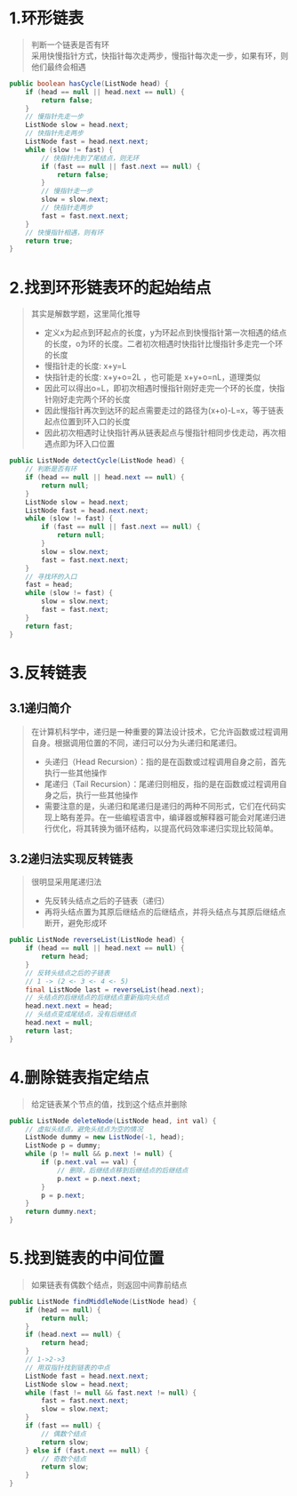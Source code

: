 # 1.环形链表
> 判断一个链表是否有环  
> 采用快慢指针方式，快指针每次走两步，慢指针每次走一步，如果有环，则他们最终会相遇  
```java
public boolean hasCycle(ListNode head) {  
    if (head == null || head.next == null) {  
        return false;  
    }  
    // 慢指针先走一步
    ListNode slow = head.next;
    // 快指针先走两步  
    ListNode fast = head.next.next;  
    while (slow != fast) {  
	    // 快指针先到了尾结点，则无环
        if (fast == null || fast.next == null) {  
            return false;  
        }  
        // 慢指针走一步
        slow = slow.next;
        // 快指针走两步  
        fast = fast.next.next;  
    }  
    // 快慢指针相遇，则有环
    return true;  
}
```

# 2.找到环形链表环的起始结点
> 其实是解数学题，这里简化推导  
> - 定义x为起点到环起点的长度，y为环起点到快慢指针第一次相遇的结点的长度，o为环的长度。二者初次相遇时快指针比慢指针多走完一个环的长度  
> - 慢指针走的长度: x+y=L  
> - 快指针走的长度: x+y+o=2L ，也可能是 x+y+o=nL，道理类似
> - 因此可以得出o=L，即初次相遇时慢指针刚好走完一个环的长度，快指针刚好走完两个环的长度  
> - 因此慢指针再次到达环的起点需要走过的路径为(x+o)-L=x，等于链表起点位置到环入口的长度  
> - 因此初次相遇时让快指针再从链表起点与慢指针相同步伐走动，再次相遇点即为环入口位置  
```java
public ListNode detectCycle(ListNode head) {  
    // 判断是否有环  
    if (head == null || head.next == null) {  
        return null;  
    }  
    ListNode slow = head.next;  
    ListNode fast = head.next.next;  
    while (slow != fast) {  
        if (fast == null || fast.next == null) {  
            return null;  
        }  
        slow = slow.next;  
        fast = fast.next.next;  
    }  
    // 寻找环的入口  
    fast = head;  
    while (slow != fast) {  
        slow = slow.next;  
        fast = fast.next;  
    }  
    return fast;  
}
```
# 3.反转链表
## 3.1递归简介
> 在计算机科学中，递归是一种重要的算法设计技术，它允许函数或过程调用自身。根据调用位置的不同，递归可以分为头递归和尾递归。
> - 头递归（Head Recursion）：指的是在函数或过程调用自身之前，首先执行一些其他操作
> - 尾递归（Tail Recursion）：尾递归则相反，指的是在函数或过程调用自身之后，执行一些其他操作
> - 需要注意的是，头递归和尾递归是递归的两种不同形式，它们在代码实现上略有差异。在一些编程语言中，编译器或解释器可能会对尾递归进行优化，将其转换为循环结构，以提高代码效率递归实现比较简单。  
## 3.2递归法实现反转链表
> 很明显采用尾递归法  
> - 先反转头结点之后的子链表（递归）
> - 再将头结点置为其原后继结点的后继结点，并将头结点与其原后继结点断开，避免形成环
```java
public ListNode reverseList(ListNode head) {  
    if (head == null || head.next == null) {  
        return head;  
    }  
    // 反转头结点之后的子链表  
    // 1 -> (2 <- 3 <- 4 <- 5)  
    final ListNode last = reverseList(head.next);  
    // 头结点的后继结点的后继结点重新指向头结点  
    head.next.next = head;  
    // 头结点变成尾结点，没有后继结点  
    head.next = null;  
    return last;  
}
```
# 4.删除链表指定结点
> 给定链表某个节点的值，找到这个结点并删除
```java
public ListNode deleteNode(ListNode head, int val) {  
	// 虚拟头结点，避免头结点为空的情况
    ListNode dummy = new ListNode(-1, head);  
    ListNode p = dummy;  
    while (p != null && p.next != null) {  
        if (p.next.val == val) {  
	        // 删除，后继结点移到后继结点的后继结点
            p.next = p.next.next;  
        }  
        p = p.next;  
    }  
    return dummy.next;  
}
```
# 5.找到链表的中间位置
> 如果链表有偶数个结点，则返回中间靠前结点
```java
public ListNode findMiddleNode(ListNode head) {  
    if (head == null) {  
        return null;  
    }  
    if (head.next == null) {  
        return head;  
    }  
    // 1->2->3  
    // 用双指针找到链表的中点  
    ListNode fast = head.next.next;  
    ListNode slow = head.next;  
    while (fast != null && fast.next != null) {  
        fast = fast.next.next;  
        slow = slow.next;  
    }  
    if (fast == null) {  
        // 偶数个结点  
        return slow;  
    } else if (fast.next == null) {  
        // 奇数个结点  
        return slow;  
    }  
}
```